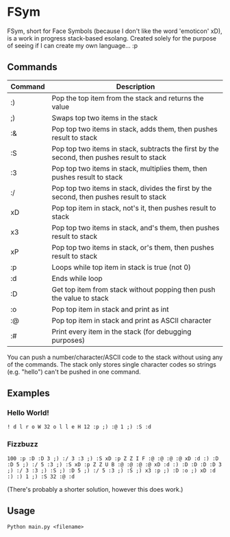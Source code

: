 # FSym
FSym, short for Face Symbols (because I don't like the word 'emoticon' xD), is a work in progress stack-based esolang. Created solely for the purpose of seeing if I can create my own language... :p

## Commands
Command | Description
------------ | -------------
:) | Pop the top item from the stack and returns the value
;) | Swaps top two items in the stack
:& | Pop top two items in stack, adds them, then pushes result to stack
:S | Pop top two items in stack,  subtracts the first by the second, then pushes result to stack
:3 | Pop top two items in stack, multiplies them, then pushes result to stack
:/ | Pop top two items in stack, divides the first by the second, then pushes result to stack
xD | Pop top item in stack, not's it, then pushes result to stack
x3 | Pop top two items in stack, and's them, then pushes result to stack
xP | Pop top two items in stack, or's them, then pushes result to stack
:p | Loops while top item in stack is true (not 0)
:d | Ends while loop
:D | Get top item from stack without popping then push the value to stack
:o | Pop top item in stack and print as int
:@ | Pop top item in stack and print as ASCII character
:# | Print every item in the stack (for debugging purposes)


You can push a number/character/ASCII code to the stack without using any of the commands. The stack only stores single character codes so strings (e.g. "hello") can't be pushed in one command.


## Examples
### Hello World!
```! d l r o W 32 o l l e H 12 :p ;) :@ 1 ;) :S :d```
### Fizzbuzz
```100 :p :D :D 3 ;) :/ 3 :3 ;) :S xD :p Z Z I F :@ :@ :@ :@ xD :d :) :D :D 5 ;) :/ 5 :3 ;) :S xD :p Z Z U B :@ :@ :@ :@ xD :d :) :D :D :D :D 3 ;) :/ 3 :3 ;) :S ;) :D 5 ;) :/ 5 :3 ;) :S ;) x3 :p ;) :D :o ;) xD :d :) :) 1 ;) :S 32 :@ :d```

(There's probably a shorter solution, however this does work.)

## Usage
```Python main.py <filename>```
